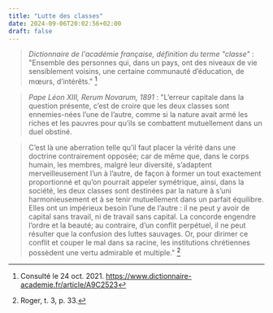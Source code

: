 ```yaml
---
title: "Lutte des classes"
date: 2024-09-06T20:02:56+02:00
draft: false
---
```



> *Dictionnaire de l'académie française, définition du terme "classe"* : "Ensemble des personnes qui, dans un pays, ont des niveaux de vie sensiblement voisins, une certaine communauté d’éducation, de mœurs, d’intérêts." [^1]

[^1]: Consulté le 24 oct. 2021. https://www.dictionnaire-academie.fr/article/A9C2523

> *Pape Léon XIII, Rerum Novarum, 1891* : "L’erreur capitale dans la question présente, c’est de croire que les deux classes sont ennemies-nées l’une de l’autre, comme si la nature avait armé les riches et les pauvres pour qu’ils se combattent mutuellement dans un duel obstiné. 

> C’est là une aberration telle qu’il faut placer la vérité dans une doctrine contrairement opposée; car de même que, dans le corps humain, les membres, malgré leur diversité, s’adaptent merveilleusement l’un à l’autre, de façon à former un tout exactement proportionné et qu’on pourrait appeler symétrique, ainsi, dans la société, les deux classes sont destinées par la nature à s’uni harmonieusement et à se tenir mutuellement dans un parfait équilibre. Elles ont un impérieux besoin l’une de l’autre : il ne peut y avoir de capital sans travail, ni de travail sans capital. La concorde engendre l’ordre et la beauté; au contraire, d’un conflit perpétuel, il ne peut résulter que la confusion des luttes sauvages. Or, pour dirimer ce conflit et couper le mal dans sa racine, les institutions chrétiennes possèdent une vertu admirable et multiple." [^2]

[^2]: Roger, t. 3, p. 33.

